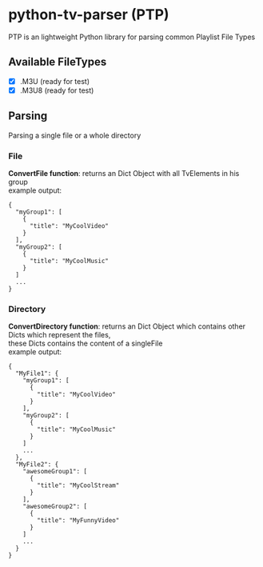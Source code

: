# python-tv-parser **(PTP)**
PTP is an lightweight Python library for parsing common Playlist File Types

## Available FileTypes
- [X] .M3U (ready for test)
- [X] .M3U8 (ready for test)

## Parsing

Parsing a single file or a whole directory

### File
**ConvertFile function**:
returns an Dict Object with all TvElements in his group<br />
example output:
```
{
  "myGroup1": [
    {
      "title": "MyCoolVideo"
    }
  ],
  "myGroup2": [
    {
      "title": "MyCoolMusic"
    }
  ]
  ...
}
```

### Directory
**ConvertDirectory function**:
returns an Dict Object which contains other Dicts which represent the files,<br />
these Dicts contains the content of a singleFile <br />
example output:
```
{
  "MyFile1": {
    "myGroup1": [
      {
        "title": "MyCoolVideo"
      }
    ],
    "myGroup2": [
      {
        "title": "MyCoolMusic"
      }
    ]
    ...
  },
  "MyFile2": {
    "awesomeGroup1": [
      {
        "title": "MyCoolStream"
      }
    ],
    "awesomeGroup2": [
      {
        "title": "MyFunnyVideo"
      }
    ]
    ...
  }
}
```
